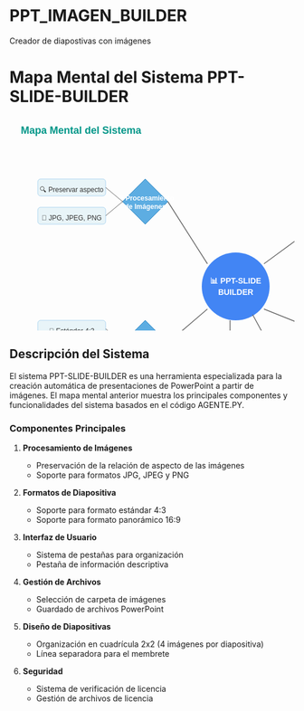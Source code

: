 # PPT_IMAGEN_BUILDER
Creador de diapostivas con imágenes


# Mapa Mental del Sistema PPT-SLIDE-BUILDER

<svg width="800" height="600" xmlns="http://www.w3.org/2000/svg">
  <!-- Título -->
  <text x="20" y="30" font-family="Arial" font-size="18" font-weight="bold" fill="#009688">Mapa Mental del Sistema</text>
  
  <!-- Nodo central (círculo) -->
  <circle cx="400" cy="300" r="60" fill="#4285F4" />
  <text x="400" y="295" font-family="Arial" font-size="14" font-weight="bold" fill="white" text-anchor="middle">📊 PPT-SLIDE</text>
  <text x="400" y="315" font-family="Arial" font-size="14" font-weight="bold" fill="white" text-anchor="middle">BUILDER</text>
  
  <!-- Nodos principales (rombos) -->
  <!-- Procesamiento de Imágenes -->
  <polygon points="200,150 240,110 280,150 240,190" fill="#5DADE2" stroke="#2E86C1" stroke-width="1" />
  <text x="240" y="145" font-family="Arial" font-size="12" font-weight="bold" fill="white" text-anchor="middle" dominant-baseline="middle">🖼️ Procesamiento</text>
  <text x="240" y="160" font-family="Arial" font-size="12" font-weight="bold" fill="white" text-anchor="middle" dominant-baseline="middle">de Imágenes</text>
  
  <!-- Formatos de Diapositiva -->
  <polygon points="200,400 240,360 280,400 240,440" fill="#5DADE2" stroke="#2E86C1" stroke-width="1" />
  <text x="240" y="395" font-family="Arial" font-size="12" font-weight="bold" fill="white" text-anchor="middle" dominant-baseline="middle">📐 Formatos de</text>
  <text x="240" y="410" font-family="Arial" font-size="12" font-weight="bold" fill="white" text-anchor="middle" dominant-baseline="middle">Diapositiva</text>
  
  <!-- Interfaz de Usuario -->
  <polygon points="350,500 390,460 430,500 390,540" fill="#5DADE2" stroke="#2E86C1" stroke-width="1" />
  <text x="390" y="495" font-family="Arial" font-size="12" font-weight="bold" fill="white" text-anchor="middle" dominant-baseline="middle">🖱️ Interfaz de</text>
  <text x="390" y="510" font-family="Arial" font-size="12" font-weight="bold" fill="white" text-anchor="middle" dominant-baseline="middle">Usuario</text>
  
  <!-- Gestión de Archivos -->
  <polygon points="600,150 640,110 680,150 640,190" fill="#5DADE2" stroke="#2E86C1" stroke-width="1" />
  <text x="640" y="145" font-family="Arial" font-size="12" font-weight="bold" fill="white" text-anchor="middle" dominant-baseline="middle">📁 Gestión de</text>
  <text x="640" y="160" font-family="Arial" font-size="12" font-weight="bold" fill="white" text-anchor="middle" dominant-baseline="middle">Archivos</text>
  
  <!-- Diseño de Diapositivas -->
  <polygon points="600,400 640,360 680,400 640,440" fill="#5DADE2" stroke="#2E86C1" stroke-width="1" />
  <text x="640" y="395" font-family="Arial" font-size="12" font-weight="bold" fill="white" text-anchor="middle" dominant-baseline="middle">🎨 Diseño de</text>
  <text x="640" y="410" font-family="Arial" font-size="12" font-weight="bold" fill="white" text-anchor="middle" dominant-baseline="middle">Diapositivas</text>
  
  <!-- Seguridad -->
  <polygon points="450,500 490,460 530,500 490,540" fill="#5DADE2" stroke="#2E86C1" stroke-width="1" />
  <text x="490" y="500" font-family="Arial" font-size="12" font-weight="bold" fill="white" text-anchor="middle" dominant-baseline="middle">🔒 Seguridad</text>
  
  <!-- Conexiones al nodo central -->
  <line x1="280" y1="150" x2="350" y2="260" stroke="#666" stroke-width="1.5" />
  <line x1="280" y1="400" x2="350" y2="340" stroke="#666" stroke-width="1.5" />
  <line x1="390" y1="460" x2="390" y2="360" stroke="#666" stroke-width="1.5" />
  <line x1="600" y1="150" x2="450" y2="260" stroke="#666" stroke-width="1.5" />
  <line x1="600" y1="400" x2="450" y2="340" stroke="#666" stroke-width="1.5" />
  <line x1="490" y1="460" x2="430" y2="350" stroke="#666" stroke-width="1.5" />
  
  <!-- Nodos secundarios (cajas) -->
  <!-- Para Procesamiento de Imágenes -->
  <rect x="50" y="110" width="120" height="30" rx="5" ry="5" fill="#E8F4F8" stroke="#AED6F1" stroke-width="1" />
  <text x="110" y="130" font-family="Arial" font-size="12" fill="#333" text-anchor="middle" dominant-baseline="middle">🔍 Preservar aspecto</text>
  <line x1="170" y1="125" x2="200" y2="150" stroke="#666" stroke-width="1" />
  
  <rect x="50" y="160" width="120" height="30" rx="5" ry="5" fill="#E8F4F8" stroke="#AED6F1" stroke-width="1" />
  <text x="110" y="180" font-family="Arial" font-size="12" fill="#333" text-anchor="middle" dominant-baseline="middle">📁 JPG, JPEG, PNG</text>
  <line x1="170" y1="175" x2="200" y2="150" stroke="#666" stroke-width="1" />
  
  <!-- Para Formatos de Diapositiva -->
  <rect x="50" y="360" width="120" height="30" rx="5" ry="5" fill="#E8F4F8" stroke="#AED6F1" stroke-width="1" />
  <text x="110" y="380" font-family="Arial" font-size="12" fill="#333" text-anchor="middle" dominant-baseline="middle">📏 Estándar 4:3</text>
  <line x1="170" y1="375" x2="200" y2="400" stroke="#666" stroke-width="1" />
  
  <rect x="50" y="410" width="120" height="30" rx="5" ry="5" fill="#E8F4F8" stroke="#AED6F1" stroke-width="1" />
  <text x="110" y="430" font-family="Arial" font-size="12" fill="#333" text-anchor="middle" dominant-baseline="middle">🖥️ Panorámica 16:9</text>
  <line x1="170" y1="425" x2="200" y2="400" stroke="#666" stroke-width="1" />
  
  <!-- Para Interfaz de Usuario -->
  <rect x="300" y="540" width="90" height="30" rx="5" ry="5" fill="#E8F4F8" stroke="#AED6F1" stroke-width="1" />
  <text x="345" y="560" font-family="Arial" font-size="12" fill="#333" text-anchor="middle" dominant-baseline="middle">📑 Pestañas</text>
  <line x1="345" y1="540" x2="370" y2="510" stroke="#666" stroke-width="1" />
  
  <rect x="400" y="540" width="90" height="30" rx="5" ry="5" fill="#E8F4F8" stroke="#AED6F1" stroke-width="1" />
  <text x="445" y="560" font-family="Arial" font-size="12" fill="#333" text-anchor="middle" dominant-baseline="middle">ℹ️ Información</text>
  <line x1="445" y1="540" x2="410" y2="510" stroke="#666" stroke-width="1" />
  
  <!-- Para Gestión de Archivos -->
  <rect x="690" y="110" width="120" height="30" rx="5" ry="5" fill="#E8F4F8" stroke="#AED6F1" stroke-width="1" />
  <text x="750" y="130" font-family="Arial" font-size="12" fill="#333" text-anchor="middle" dominant-baseline="middle">📂 Selección carpeta</text>
  <line x1="690" y1="125" x2="670" y2="150" stroke="#666" stroke-width="1" />
  
  <rect x="690" y="160" width="120" height="30" rx="5" ry="5" fill="#E8F4F8" stroke="#AED6F1" stroke-width="1" />
  <text x="750" y="180" font-family="Arial" font-size="12" fill="#333" text-anchor="middle" dominant-baseline="middle">💾 Guardar PPTX</text>
  <line x1="690" y1="175" x2="670" y2="150" stroke="#666" stroke-width="1" />
  
  <!-- Para Diseño de Diapositivas -->
  <rect x="690" y="360" width="120" height="30" rx="5" ry="5" fill="#E8F4F8" stroke="#AED6F1" stroke-width="1" />
  <text x="750" y="380" font-family="Arial" font-size="12" fill="#333" text-anchor="middle" dominant-baseline="middle">📐 Cuadrícula 2x2</text>
  <line x1="690" y1="375" x2="670" y2="400" stroke="#666" stroke-width="1" />
  
  <rect x="690" y="410" width="120" height="30" rx="5" ry="5" fill="#E8F4F8" stroke="#AED6F1" stroke-width="1" />
  <text x="750" y="430" font-family="Arial" font-size="12" fill="#333" text-anchor="middle" dominant-baseline="middle">📏 Línea separadora</text>
  <line x1="690" y1="425" x2="670" y2="400" stroke="#666" stroke-width="1" />
  
  <!-- Para Seguridad -->
  <rect x="500" y="540" width="90" height="30" rx="5" ry="5" fill="#E8F4F8" stroke="#AED6F1" stroke-width="1" />
  <text x="545" y="560" font-family="Arial" font-size="12" fill="#333" text-anchor="middle" dominant-baseline="middle">🔑 Verificación</text>
  <line x1="545" y1="540" x2="510" y2="510" stroke="#666" stroke-width="1" />
  
  <rect x="600" y="540" width="90" height="30" rx="5" ry="5" fill="#E8F4F8" stroke="#AED6F1" stroke-width="1" />
  <text x="645" y="560" font-family="Arial" font-size="12" fill="#333" text-anchor="middle" dominant-baseline="middle">📜 Licencia</text>
  <line x1="645" y1="540" x2="510" y2="510" stroke="#666" stroke-width="1" />
</svg>


## Descripción del Sistema

El sistema PPT-SLIDE-BUILDER es una herramienta especializada para la creación automática de presentaciones de PowerPoint a partir de imágenes. El mapa mental anterior muestra los principales componentes y funcionalidades del sistema basados en el código AGENTE.PY.

### Componentes Principales

1. **Procesamiento de Imágenes**
   - Preservación de la relación de aspecto de las imágenes
   - Soporte para formatos JPG, JPEG y PNG

2. **Formatos de Diapositiva**
   - Soporte para formato estándar 4:3
   - Soporte para formato panorámico 16:9

3. **Interfaz de Usuario**
   - Sistema de pestañas para organización
   - Pestaña de información descriptiva

4. **Gestión de Archivos**
   - Selección de carpeta de imágenes
   - Guardado de archivos PowerPoint

5. **Diseño de Diapositivas**
   - Organización en cuadrícula 2x2 (4 imágenes por diapositiva)
   - Línea separadora para el membrete

6. **Seguridad**
   - Sistema de verificación de licencia
   - Gestión de archivos de licencia

